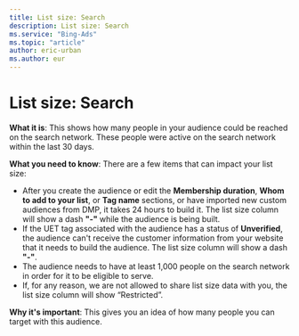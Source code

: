 ```yaml
---
title: List size: Search
description: List size: Search
ms.service: "Bing-Ads"
ms.topic: "article"
author: eric-urban
ms.author: eur
---
```


# List size: Search

**What it is**: This shows how many people in your audience could be reached on the search network. These people were active on the search network within the last 30 days.

**What you need to know**: There are a few items that can impact your list size:
- After you create the audience or edit the **Membership duration**, **Whom to add to your list**, or **Tag name** sections, or have imported new custom audiences from DMP, it takes 24 hours to build it. The list size column will show a dash **"-"** while the audience is being built.
- If the UET tag associated with the audience has a status of **Unverified**, the audience can't receive the customer information from your website that it needs to build the audience.        The list size column will show a dash **"-"**.
- The audience needs to have at least 1,000 people on the search network in order for it to be eligible to serve.
- If, for any reason, we are not allowed to share list size data with you, the list size column will show “Restricted”.

**Why it's important**: This gives you an idea of how many people you can target with this audience.


